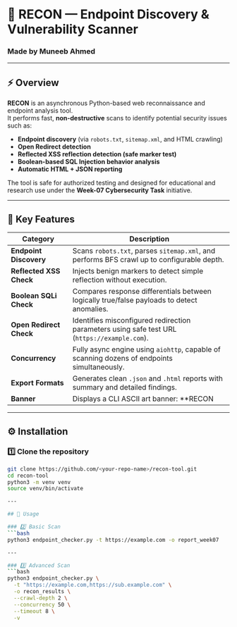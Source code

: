 # 🧠 RECON — Endpoint Discovery & Vulnerability Scanner  
### Made by **Muneeb Ahmed**

---

## ⚡ Overview
**RECON** is an asynchronous Python-based web reconnaissance and endpoint analysis tool.  
It performs fast, **non-destructive** scans to identify potential security issues such as:

- **Endpoint discovery** (via `robots.txt`, `sitemap.xml`, and HTML crawling)
- **Open Redirect detection**
- **Reflected XSS reflection detection (safe marker test)**
- **Boolean-based SQL Injection behavior analysis**
- **Automatic HTML + JSON reporting**

The tool is safe for authorized testing and designed for educational and research use under the **Week-07 Cybersecurity Task** initiative.

---

## 🧩 Key Features

| Category | Description |
|-----------|--------------|
| **Endpoint Discovery** | Scans `robots.txt`, parses `sitemap.xml`, and performs BFS crawl up to configurable depth. |
| **Reflected XSS Check** | Injects benign markers to detect simple reflection without execution. |
| **Boolean SQLi Check** | Compares response differentials between logically true/false payloads to detect anomalies. |
| **Open Redirect Check** | Identifies misconfigured redirection parameters using safe test URL (`https://example.com`). |
| **Concurrency** | Fully async engine using `aiohttp`, capable of scanning dozens of endpoints simultaneously. |
| **Export Formats** | Generates clean `.json` and `.html` reports with summary and detailed findings. |
| **Banner** | Displays a CLI ASCII art banner: **RECON | Made by: Muneeb Ahmed** before each scan. |

---

## ⚙️ Installation

### 1️⃣ Clone the repository
```bash
git clone https://github.com/<your-repo-name>/recon-tool.git
cd recon-tool
python3 -m venv venv
source venv/bin/activate

---

## 🚀 Usage

### 2️⃣ Basic Scan
```bash  
python3 endpoint_checker.py -t https://example.com -o report_week07

---

### 3️⃣ Advanced Scan
```bash
python3 endpoint_checker.py \
  -t "https://example.com,https://sub.example.com" \
  -o recon_results \
  --crawl-depth 2 \
  --concurrency 50 \
  --timeout 8 \
  -v



